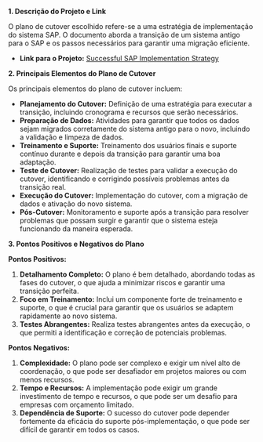 
**1. Descrição do Projeto e Link**

O plano de cutover escolhido refere-se a uma estratégia de implementação do sistema SAP. O documento aborda a transição de um sistema antigo para o SAP e os passos necessários para garantir uma migração eficiente.

- **Link para o Projeto:** [Successful SAP Implementation Strategy](https://d1wqtxts1xzle7.cloudfront.net/54889147/Implementation_Strategy-libre.pdf?1509592609=&response-content-disposition=inline%3B+filename%3DSuccessful_SAP_implementation_strategy.pdf&Expires=1725838273&Signature=HCjg9BxoAvhCyi4s6Yj4Fqw9xMditLMR1ZkmOEB6nBR3sFfS81vWDW65WMhm3tAr7oNDv6ZaCbzg2VKCPxAOKl8KbsMF2caiIB7QZzziDeLzozJQWoT91sjvvQgUspMxOtOIGsHomY10qnyr09oZ9b9GRWKf83DwcZMeH9~HZrWrL82Kbot8EXr1dC3FQ5oWwCQ20qmghyc4LyYMCVInQn2Lng3ZirphuZFosjnqARTzIIx-J132fMrfqt8GG2SVmDBAM7n-6yioLESIN8uVRUWkFD0SSLG4wb2RfYBsKfRFbX5wa0v7BsEomlX7Ryi8urSxP9hY4jl8x5mTIW4yHg__&Key-Pair-Id=APKAJLOHF5GGSLRBV4ZA)

**2. Principais Elementos do Plano de Cutover**

Os principais elementos do plano de cutover incluem:

- **Planejamento do Cutover:** Definição de uma estratégia para executar a transição, incluindo cronograma e recursos que serão necessários.
- **Preparação de Dados:** Atividades para garantir que todos os dados sejam migrados corretamente do sistema antigo para o novo, incluindo a validação e limpeza de dados.
- **Treinamento e Suporte:** Treinamento dos usuários finais e suporte contínuo durante e depois da transição para garantir uma boa adaptação.
- **Teste de Cutover:** Realização de testes para validar a execução do cutover, identificando e corrigindo possíveis problemas antes da transição real.
- **Execução do Cutover:** Implementação do cutover, com a migração de dados e ativação do novo sistema.
- **Pós-Cutover:** Monitoramento e suporte após a transição para resolver problemas que possam surgir e garantir que o sistema esteja funcionando da maneira esperada.

**3. Pontos Positivos e Negativos do Plano**

**Pontos Positivos:**

1. **Detalhamento Completo:** O plano é bem detalhado, abordando todas as fases do cutover, o que ajuda a minimizar riscos e garantir uma transição perfeita.
2. **Foco em Treinamento:** Inclui um componente forte de treinamento e suporte, o que é crucial para garantir que os usuários se adaptem rapidamente ao novo sistema.
3. **Testes Abrangentes:** Realiza testes abrangentes antes da execução, o que permiti a identificação e correção de  potenciais problemas.

**Pontos Negativos:**

1. **Complexidade:** O plano pode ser complexo e exigir um nível alto de coordenação, o que pode ser desafiador em projetos maiores ou com menos recursos.
2. **Tempo e Recursos:** A implementação pode exigir um grande investimento de tempo e recursos, o que pode ser um desafio para empresas com orçamento limitado.
3. **Dependência de Suporte:** O sucesso do cutover pode depender fortemente da eficácia do suporte pós-implementação, o que pode ser difícil de garantir em todos os casos.

